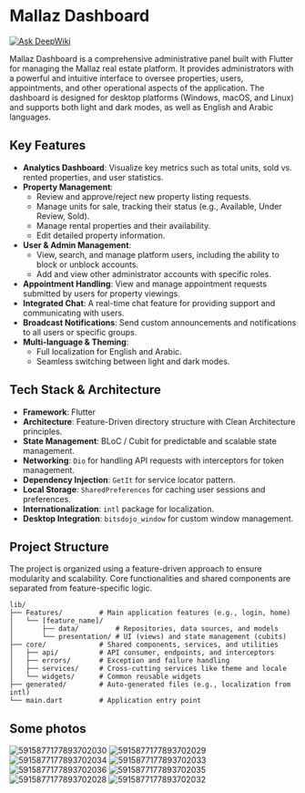 # Mallaz Dashboard
[![Ask DeepWiki](https://devin.ai/assets/askdeepwiki.png)](https://deepwiki.com/Mohamed123-r/mallaz)

Mallaz Dashboard is a comprehensive administrative panel built with Flutter for managing the Mallaz real estate platform. It provides administrators with a powerful and intuitive interface to oversee properties, users, appointments, and other operational aspects of the application. The dashboard is designed for desktop platforms (Windows, macOS, and Linux) and supports both light and dark modes, as well as English and Arabic languages.

## Key Features

*   **Analytics Dashboard**: Visualize key metrics such as total units, sold vs. rented properties, and user statistics.
*   **Property Management**:
    *   Review and approve/reject new property listing requests.
    *   Manage units for sale, tracking their status (e.g., Available, Under Review, Sold).
    *   Manage rental properties and their availability.
    *   Edit detailed property information.
*   **User & Admin Management**:
    *   View, search, and manage platform users, including the ability to block or unblock accounts.
    *   Add and view other administrator accounts with specific roles.
*   **Appointment Handling**: View and manage appointment requests submitted by users for property viewings.
*   **Integrated Chat**: A real-time chat feature for providing support and communicating with users.
*   **Broadcast Notifications**: Send custom announcements and notifications to all users or specific groups.
*   **Multi-language & Theming**:
    *   Full localization for English and Arabic.
    *   Seamless switching between light and dark modes.

## Tech Stack & Architecture

*   **Framework**: Flutter
*   **Architecture**: Feature-Driven directory structure with Clean Architecture principles.
*   **State Management**: BLoC / Cubit for predictable and scalable state management.
*   **Networking**: `Dio` for handling API requests with interceptors for token management.
*   **Dependency Injection**: `GetIt` for service locator pattern.
*   **Local Storage**: `SharedPreferences` for caching user sessions and preferences.
*   **Internationalization**: `intl` package for localization.
*   **Desktop Integration**: `bitsdojo_window` for custom window management.

## Project Structure

The project is organized using a feature-driven approach to ensure modularity and scalability. Core functionalities and shared components are separated from feature-specific logic.

```
lib/
├── Features/         # Main application features (e.g., login, home)
│   └── [feature_name]/
│       ├── data/         # Repositories, data sources, and models
│       └── presentation/ # UI (views) and state management (cubits)
├── core/             # Shared components, services, and utilities
│   ├── api/          # API consumer, endpoints, and interceptors
│   ├── errors/       # Exception and failure handling
│   ├── services/     # Cross-cutting services like theme and locale
│   └── widgets/      # Common reusable widgets
├── generated/        # Auto-generated files (e.g., localization from intl)
└── main.dart         # Application entry point
```

## Some photos


![5915877177893702030](https://github.com/user-attachments/assets/9f473e10-543b-4d62-bf31-20c58fbb25ac)
![5915877177893702029](https://github.com/user-attachments/assets/964c549d-9517-4e3c-bccf-848891d00e42)
![5915877177893702034](https://github.com/user-attachments/assets/e66f55f9-c08c-4764-93f2-4c59fdd220e8)
![5915877177893702033](https://github.com/user-attachments/assets/d022bad8-6425-4917-8ef4-c841b1418f9e)
![5915877177893702036](https://github.com/user-attachments/assets/dbc7c61e-692a-4d8d-b064-d6811770e5af)
![5915877177893702035](https://github.com/user-attachments/assets/56869b91-c856-478b-a91b-bb151347468a)
![5915877177893702028](https://github.com/user-attachments/assets/7cd6a0b0-827d-4885-9bfa-e39b90c29578)
![5915877177893702032](https://github.com/user-attachments/assets/af98f37d-4155-4e28-84b0-058e891f6ce4)

